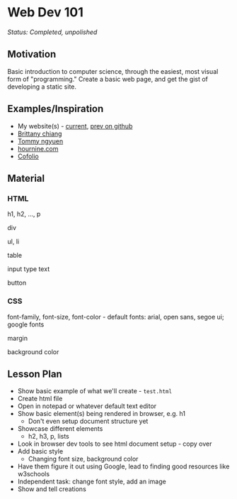 # Web Dev 101

*Status: Completed, unpolished*

## Motivation

Basic introduction to computer science, through the easiest, most
visual form of "programming." Create a basic web page, and get
the gist of developing a static site.

## Examples/Inspiration

- My website(s) - [current](https://www.alecchendev.com/), [prev on github](https://alecchendev.github.io/)
- [Brittany chiang](https://brittanychiang.com/)
- [Tommy ngyuen](https://tommynguyen.dev/)
- [hournine.com](http://hournine.com)
- [Cofolio](https://cofolios.com/)

## Material

### HTML

h1, h2, ..., p

div

ul, li

table

input type text

button

### CSS

font-family, font-size, font-color - default fonts: arial, open sans, segoe ui; google fonts

margin

background color

## Lesson Plan
- Show basic example of what we'll create - `test.html`
- Create html file
- Open in notepad or whatever default text editor
- Show basic element(s) being rendered in browser, e.g. h1
	- Don't even setup document structure yet
- Showcase different elements
	- h2, h3, p, lists
- Look in browser dev tools to see html document setup - copy over
- Add basic style
	- Changing font size, background color
- Have them figure it out using Google, lead to finding good
resources like w3schools
- Independent task: change font style, add an image
- Show and tell creations